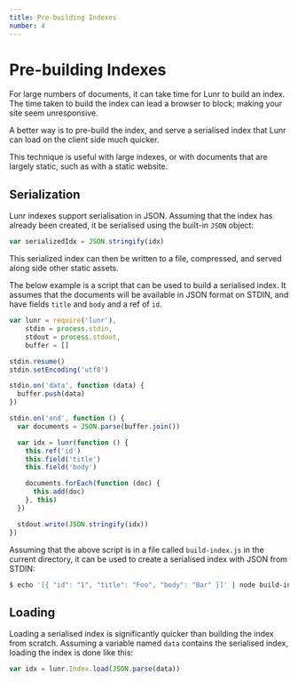 ```yaml
---
title: Pre-building Indexes
number: 4
---
```


# Pre-building Indexes

For large numbers of documents, it can take time for Lunr to build an index. The time taken to build the index can lead a browser to block; making your site seem unresponsive.

A better way is to pre-build the index, and serve a serialised index that Lunr can load on the client side much quicker.

This technique is useful with large indexes, or with documents that are largely static, such as with a static website.

## Serialization

Lunr indexes support serialisation in JSON. Assuming that the index has already been created, it be serialised using the built-in `JSON` object:

```javascript
var serializedIdx = JSON.stringify(idx)
```

This serialized index can then be written to a file, compressed, and served along side other static assets.

The below example is a script that can be used to build a serialised index. It assumes that the documents will be available in JSON format on STDIN, and have fields `title` and `body` and a ref of `id`.

```javascript
var lunr = require('lunr'),
    stdin = process.stdin,
    stdout = process.stdout,
    buffer = []

stdin.resume()
stdin.setEncoding('utf8')

stdin.on('data', function (data) {
  buffer.push(data)
})

stdin.on('end', function () {
  var documents = JSON.parse(buffer.join())

  var idx = lunr(function () {
    this.ref('id')
    this.field('title')
    this.field('body')

    documents.forEach(function (doc) {
      this.add(doc)
    }, this)
  })

  stdout.write(JSON.stringify(idx))
})
```

Assuming that the above script is in a file called `build-index.js` in the current directory, it can be used to create a serialised index with JSON from STDIN:

```bash
$ echo '[{ "id": "1", "title": "Foo", "body": "Bar" }]' | node build-index.js > index.json
```

## Loading

Loading a serialised index is significantly quicker than building the index from scratch. Assuming a variable named `data` contains the serialised index, loading the index is done like this:

```javascript
var idx = lunr.Index.load(JSON.parse(data))
```
